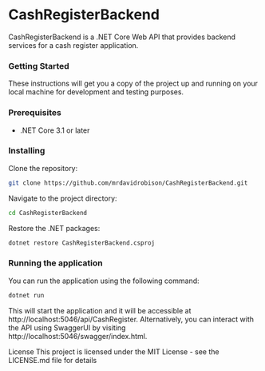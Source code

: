 # CashRegisterBackend

CashRegisterBackend is a .NET Core Web API that provides backend services for a cash register application.

### Getting Started

These instructions will get you a copy of the project up and running on your local machine for development and testing purposes.

### Prerequisites

- .NET Core 3.1 or later

### Installing

Clone the repository:
```bash
git clone https://github.com/mrdavidrobison/CashRegisterBackend.git
```

Navigate to the project directory:
```bash
cd CashRegisterBackend
```

Restore the .NET packages:
```bash
dotnet restore CashRegisterBackend.csproj
```

### Running the application
You can run the application using the following command:
```bash
dotnet run
```

This will start the application and it will be accessible at http://localhost:5046/api/CashRegister.
Alternatively, you can interact with the API using SwaggerUI by visiting http://localhost:5046/swagger/index.html.

License
This project is licensed under the MIT License - see the LICENSE.md file for details
